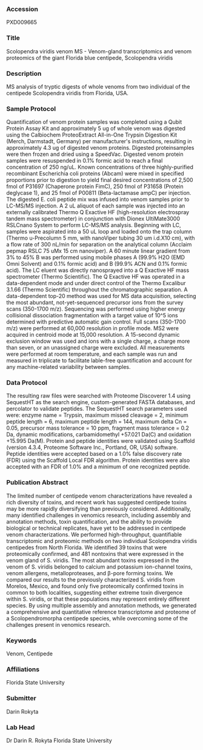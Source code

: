 ### Accession
PXD009665

### Title
Scolopendra viridis venom MS -  Venom-gland transcriptomics and venom proteomics of the giant Florida blue centipede, Scolopendra viridis

### Description
MS analysis of tryptic digests of whole venoms from two individual of the centipede Scolopendra viridis from Florida, USA.

### Sample Protocol
Quantification of venom protein samples was completed using a Qubit Protein Assay Kit and approximately 5 ug of whole venom was digested using the Calbiochem ProteoExtract All-in-One Trypsin Digestion Kit (Merch, Darmstadt, Germany) per manufacturer's instructions, resulting in approximately 4.3 ug of digested venom proteins. Digested proteinsamples were then frozen and dried using a SpeedVac.  Digested venom protein samples were resuspended in 0.1% formic acid to reach a final concentration of 250 ng/uL. Known concentrations of three highly-purified recombinant Escherichia coli proteins (Abcam) were mixed in specified proportions prior to digestion to yield final desired concentrations of 2,500 fmol of P31697 (Chaperone protein FimC), 250 fmol of P31658 (Protein deglycase 1), and 25 fmol of P00811 (Beta-lactamase ampC) per injection. The digested E. coli peptide mix was infused into venom samples prior to LC-MS/MS injection. A 2 uL aliquot of each sample was injected into an externally calibrated Thermo Q Exactive HF (high-resolution electrospray tandem mass spectrometer) in conjunction with Dionex UltiMate3000 RSLCnano System to perform LC-MS/MS analysis. Beginning with LC, samples were aspirated into a 50 uL loop and loaded onto the trap column (Thermo u-Precolumn 5 mm, with nanoViper tubing 30 um i.d.X10 cm), with a flow rate of 300 nL/min for separation on the analytical column (Acclaim pepmap RSLC 75 uMx 15 cm nanoviper). A 60 minute linear gradient from 3% to 45% B was performed using mobile phases A (99.9% H2O (EMD Omni Solvent) and 0.1% formic acid) and B (99.9% ACN and 0.1% formic acid). The LC eluent was directly nanosprayed into a Q Exactive HF mass spectrometer (Thermo Scientific). The Q Exactive HF was operated in a data-dependent mode and under direct control of the Thermo Excalibur 3.1.66 (Thermo Scientific) throughout the chromatographic separation. A data-dependent top-20 method was used for MS data acquisition, selecting the most abundant, not-yet-sequenced precursor ions from the survey scans (350-1700 m/z). Sequencing was performed using higher energy collisional dissociation fragmentation with a target value of 10^5 ions determined with predictive automatic gain control. Full scans (350-1700 m/z) were performed at 60,000 resolution in profile mode. MS2 were acquired in centroid mode at 15,000 resolution. A 15-second dynamic exclusion window was used and ions with a single charge, a charge more than seven, or an unassigned charge were excluded. All measurements were performed at room temperature, and each sample was run and measured in triplicate to facilitate lable-free quantification and account for any machine-related variability between samples.

### Data Protocol
The resulting raw files were searched with Proteome Discoverer 1.4 using SequestHT as the search engine, custom-generated FASTA databases, and percolator to validate peptides. The SequestHT search parameters used were: enzyme name = Trypsin, maximum missed cleavage = 2, minimum peptide length = 6, maximum peptide length = 144, maximum delta Cn = 0.05, precursor mass tolerance = 10 ppm, fragment mass tolerance = 0.2 Da, dynamic modifications,  carbamidomethyl +57.021 Da(C) and oxidation +15.995 Da(M). Protein and peptide identities were validated using Scaffold (version 4.3.4, Proteome Software Inc., Portland, OR, USA) software. Peptide identities were accepted based on a 1.0% false discovery rate (FDR) using the Scaffold Local FDR algorithm. Protein identities were also accepted with an FDR of 1.0% and a minimum of one recognized peptide.

### Publication Abstract
The limited number of centipede venom characterizations have revealed a rich diversity of toxins, and recent work has suggested centipede toxins may be more rapidly diversifying than previously considered. Additionally, many identified challenges in venomics research, including assembly and annotation methods, toxin quantification, and the ability to provide biological or technical replicates, have yet to be addressed in centipede venom characterizations. We performed high-throughput, quantifiable transcriptomic and proteomic methods on two individual Scolopendra viridis centipedes from North Florida. We identified 39 toxins that were proteomically confirmed, and 481 nontoxins that were expressed in the venom gland of S. viridis. The most abundant toxins expressed in the venom of S. viridis belonged to calcium and potassium ion-channel toxins, venom allergens, metalloproteases, and &#x3b2;-pore forming toxins. We compared our results to the previously characterized S. viridis from Morelos, Mexico, and found only five proteomically confirmed toxins in common to both localities, suggesting either extreme toxin divergence within S. viridis, or that these populations may represent entirely different species. By using multiple assembly and annotation methods, we generated a comprehensive and quantitative reference transcriptome and proteome of a Scolopendromorpha centipede species, while overcoming some of the challenges present in venomics research.

### Keywords
Venom, Centipede

### Affiliations
Florida State University

### Submitter
Darin Rokyta

### Lab Head
Dr Darin R. Rokyta
Florida State University


